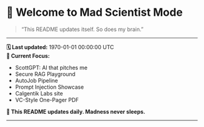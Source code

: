 # 🧪 Welcome to Mad Scientist Mode

> “This README updates itself. So does my brain.”

---

**🗓 Last updated:** 1970-01-01 00:00:00 UTC  
**🧠 Current Focus:**  
- ScottGPT: AI that pitches me  
- Secure RAG Playground  
- AutoJob Pipeline  
- Prompt Injection Showcase  
- Calgentik Labs site  
- VC-Style One-Pager PDF  

**🔁 This README updates daily. Madness never sleeps.**

---
